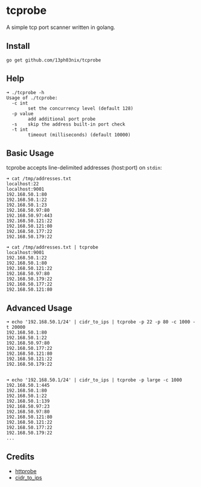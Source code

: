 # tcprobe

A simple tcp port scanner written in golang.

## Install 

```
go get github.com/13ph03nix/tcprobe
```

## Help

```
➜ ./tcprobe -h
Usage of ./tcprobe:
  -c int
    	set the concurrency level (default 128)
  -p value
    	add additional port probe
  -s	skip the address built-in port check
  -t int
    	timeout (milliseconds) (default 10000)

```

## Basic Usage

tcprobe accepts line-delimited addresses (host:port) on `stdin`:

```
➜ cat /tmp/addresses.txt
localhost:22
localhost:9001
192.168.50.1:80
192.168.50.1:22
192.168.50.1:23
192.168.50.97:80
192.168.50.97:443
192.168.50.121:22
192.168.50.121:80
192.168.50.177:22
192.168.50.179:22

➜ cat /tmp/addresses.txt | tcprobe
localhost:9001
192.168.50.1:22
192.168.50.1:80
192.168.50.121:22
192.168.50.97:80
192.168.50.179:22
192.168.50.177:22
192.168.50.121:80
```

## Advanced Usage

```
➜ echo '192.168.50.1/24' | cidr_to_ips | tcprobe -p 22 -p 80 -c 1000 -t 20000
192.168.50.1:80
192.168.50.1:22
192.168.50.97:80
192.168.50.177:22
192.168.50.121:80
192.168.50.121:22
192.168.50.179:22


➜ echo '192.168.50.1/24' | cidr_to_ips | tcprobe -p large -c 1000
192.168.50.1:445
192.168.50.1:80
192.168.50.1:22
192.168.50.1:139
192.168.50.97:23
192.168.50.97:80
192.168.50.121:80
192.168.50.121:22
192.168.50.177:22
192.168.50.179:22
...
```

## Credits

* [httprobe](https://github.com/tomnomnom/httprobe)
* [cidr_to_ips](https://github.com/13ph03nix/cidr_to_ips)
